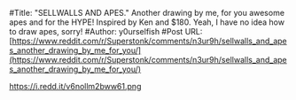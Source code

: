 #Title: "SELLWALLS AND APES." Another drawing by me, for you awesome apes and for the HYPE! Inspired by Ken and $180. Yeah, I have no idea how to draw apes, sorry!
#Author: y0urselfish
#Post URL: [https://www.reddit.com/r/Superstonk/comments/n3ur9h/sellwalls_and_apes_another_drawing_by_me_for_you/](https://www.reddit.com/r/Superstonk/comments/n3ur9h/sellwalls_and_apes_another_drawing_by_me_for_you/)


https://i.redd.it/v6nollm2bww61.png
